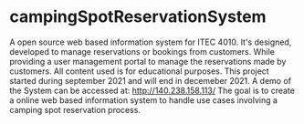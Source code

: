 # campingSpotReservationSystem
A open source web based information system for ITEC 4010.
It's designed, developed to manage reservations or bookings from customers.
While providing a user management portal to manage the reservations made by customers.
All content used is for educational purposes.
This project started during september 2021 and will end in decemeber 2021.
A demo of the System can be accessed at: http://140.238.158.113/
The goal is to create a online web based information system to handle use cases involving a camping spot reservation process.
